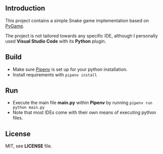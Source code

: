 ## Introduction

This project contains a simple Snake game implementation based on [PyGame](https://https://www.pygame.org/).

The project is not tailored towards any specific IDE, although I personally used **Visual Studio Code** with its **Python** plugin.

## Build

* Make sure [Pipenv](https://pipenv-fork.readthedocs.io/en/latest/) is set up for your python installation.
* Install requirements with `pipenv install`

## Run

* Execute the main file **main.py** within **Pipenv** by running `pipenv run python main.py`
* Note that most IDEs come with their own means of executing python files.

## License

MIT, see **LICENSE** file.
